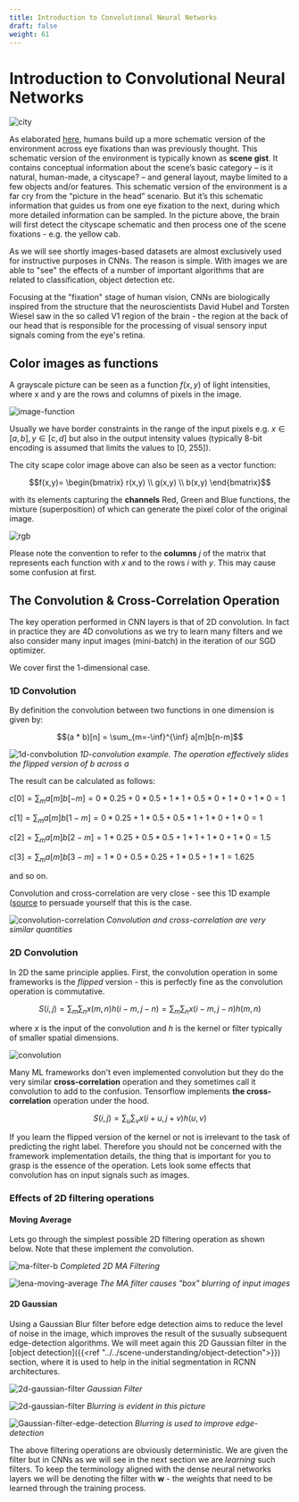 ```yaml
---
title: Introduction to Convolutional Neural Networks
draft: false
weight: 61
---
```


# Introduction to Convolutional Neural Networks

![city](images/city-vision.jpg)

As elaborated [here](http://theconversation.com/how-do-our-brains-reconstruct-the-visual-world-49276), humans build up a more schematic version of the environment across eye fixations than was previously thought. This schematic version of the environment is typically known as **scene gist**. It contains conceptual information about the scene’s basic category – is it natural, human-made, a cityscape? – and general layout, maybe limited to a few objects and/or features. This schematic version of the environment is a far cry from the “picture in the head” scenario. But it’s this schematic information that guides us from one eye fixation to the next, during which more detailed information can be sampled. In the picture above, the brain will first detect the cityscape schematic and then process one of the scene fixations - e.g. the yellow cab.

As we will see shortly images-based datasets are almost exclusively used for instructive purposes in CNNs. The reason is simple. With images we are able to "see" the effects of a number of important algorithms that are related to classification, object detection etc. 

Focusing at the "fixation" stage of human vision, CNNs are biologically inspired from the structure that the neuroscientists David Hubel and Torsten Wiesel saw in the so called V1 region of the brain - the region at the back of our head that is responsible for the processing of visual sensory input signals coming from the eye's retina. 

## Color images as functions

A grayscale picture can be seen as a function $f(x,y)$ of light intensities, where x and y are the rows and columns of pixels in the image. 

![image-function](images/image-function.png)

Usually we have border constraints in the range of the input pixels e.g. $x \in [a,b], y \in [c,d]$ but also in the output intensity values (typically 8-bit encoding is assumed that limits the values to [0, 255]). 

The city scape color image above can also be seen as a vector function:

$$f(x,y)=  \begin{bmatrix} r(x,y) \\ g(x,y) \\ b(x,y)  \end{bmatrix}$$

with its elements capturing the **channels** Red, Green and Blue functions, the mixture (superposition) of which can generate the pixel color of the original image. 

![rgb](images/rgb.png)

Please note the convention to refer to the **columns** $j$ of the matrix that represents each function with $x$ and to the rows $i$ with $y$. This may cause some confusion at first. 


## The Convolution & Cross-Correlation Operation

The key operation performed in CNN layers is that of 2D convolution. In fact in practice they are 4D convolutions as we try to learn many filters and we also consider many input images (mini-batch) in the iteration of our SGD optimizer.

We cover first the 1-dimensional case.

### 1D Convolution

By definition the convolution between two functions in one dimension is given by:

$$(a * b)[n] = \sum_{m=-\inf}^{\inf} a[m]b[n-m]$$

![1d-convbolution](images/1d-convolution.png)
*1D-convolution example. The operation effectively slides the flipped version of $b$ across $a$*

The result can be calculated as follows:

$c[0] = \sum_m a[m]b[-m] = 0 * 0.25 + 0 * 0.5 + 1 * 1 + 0.5 * 0 + 1 * 0 + 1 * 0 = 1$

$c[1] = \sum_m a[m]b[1-m] = 0 * 0.25 + 1 * 0.5 + 0.5 * 1 + 1 * 0 + 1 * 0 = 1$

$c[2] = \sum_m a[m]b[2-m] = 1 * 0.25 + 0.5 * 0.5 + 1 * 1 + 1 * 0 + 1 * 0 = 1.5$

$c[3] = \sum_m a[m]b[3-m] = 1 * 0 + 0.5 * 0.25 + 1 * 0.5 + 1 * 1 = 1.625$

and so on. 

Convolution and cross-correlation are very close - see this 1D example ([source](https://en.wikipedia.org/wiki/Convolution) to persuade yourself that this is the case. 

![convolution-correlation](images/convolution-correlation.png#center)
*Convolution and cross-correlation are very similar quantities*

### 2D Convolution

In 2D the same principle applies. First, the convolution operation in some frameworks is the *flipped* version - this is perfectly fine as the convolution operation is commutative. 

$$S(i,j) = \sum_m \sum_n x(m, n) h(i-m,j-n) = \sum_m \sum_n x(i-m, j-n)h(m,n)$$

where $x$ is the input of the convolution and $h$ is the kernel or filter typically of smaller spatial dimensions. 

![convolution](images/convolution.png)

Many ML frameworks don't even implemented convolution but they do the very similar **cross-correlation** operation and they sometimes call it convolution to add to the confusion. Tensorflow implements **the cross-correlation** operation under the hood.

$$S(i,j) = \sum_u \sum_v x(i+u, j+v)h(u,v)$$

If you learn the flipped version of the kernel or not is irrelevant to the task of predicting the right label. Therefore you should not be concerned with the framework implementation details, the thing that is important for you to grasp is the essence of the operation. Lets look some effects that convolution has on input signals such as images. 

### Effects of 2D filtering operations

#### Moving Average

Lets go through the simplest possible 2D filtering operation as shown below. Note that these implement _the_ convolution. 

![ma-filter-b](images/ma-filter-b.png)
*Completed 2D MA Filtering*

![lena-moving-average](images/lena_movingaverage.png)
*The MA filter causes "box" blurring of input images*

#### 2D Gaussian

Using a Gaussian Blur filter before edge detection aims to reduce the level of noise in the image, which improves the result of the susually subsequent edge-detection algorithms. We will meet again this 2D Gaussian filter in the [object detection]({{<ref "../../scene-understanding/object-detection">}}) section, where it is used to help in the initial segmentation in RCNN architectures. 


![2d-gaussian-filter](images/2d-gaussian-filter.png#center)
*Gaussian Filter*

![2d-gaussian-filter](images/2d-gaussian-filter-blur.jpg#center)
*Blurring is evident in this picture*

![Gaussian-filter-edge-detection](images/Gaussian-filter-edge-detection.gif#center)
*Blurring is used to improve edge-detection*

The above filtering operations are obviously deterministic. We are given the filter but in CNNs as we will see in the next section we are _learning_ such filters. To keep the terminology aligned with the dense neural networks layers we will be denoting the filter with $\mathbf w$ - the weights that need to be learned through the training process. 

